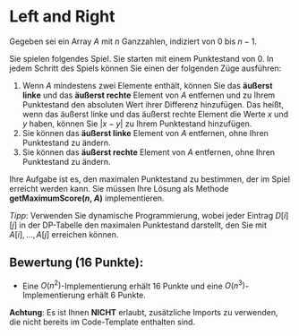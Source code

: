 # Left and Right

Gegeben sei ein Array $A$ mit $n$ Ganzzahlen, indiziert von $0$ bis $n-1$.

Sie spielen folgendes Spiel. Sie starten mit einem Punktestand von $0$. In jedem Schritt des Spiels können Sie einen der folgenden Züge ausführen:

1. Wenn $A$ mindestens zwei Elemente enthält, können Sie das **äußerst linke** und das **äußerst rechte** Element von $A$ entfernen und zu Ihrem Punktestand den absoluten Wert ihrer Differenz hinzufügen. Das heißt, wenn das äußerst linke und das äußerst rechte Element die Werte $x$ und $y$ haben, können Sie $|x-y|$ zu Ihrem Punktestand hinzufügen.
2. Sie können das **äußerst linke** Element von $A$ entfernen, ohne Ihren Punktestand zu ändern.
3. Sie können das **äußerst rechte** Element von $A$ entfernen, ohne Ihren Punktestand zu ändern.

Ihre Aufgabe ist es, den maximalen Punktestand zu bestimmen, der im Spiel erreicht werden kann. Sie müssen Ihre Lösung als Methode **getMaximumScore($n$, $A$)** implementieren.

*Tipp*: Verwenden Sie dynamische Programmierung, wobei jeder Eintrag $D[i][j]$ in der DP-Tabelle den maximalen Punktestand darstellt, den Sie mit $A[i], ..., A[j]$ erreichen können.

## Bewertung (16 Punkte):

- Eine $O(n^2)$-Implementierung erhält 16 Punkte und eine $O(n^3)$-Implementierung erhält 6 Punkte.

**Achtung**: Es ist Ihnen **NICHT** erlaubt, zusätzliche Imports zu verwenden, die nicht bereits im Code-Template enthalten sind.